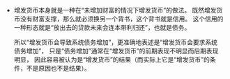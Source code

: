 - 增发货币本身就是一种在“未增加财富的情况下增发货币”的做法。
  既然增发货币没有财富支撑，那么就必须换另一个背书，这个背书就是信用。
  这个信用的一种形态就是“放出去的贷款未来会连本带利归还”，也就是债务。
  
  所以“增发货币会导致系统债务增加”，更准确地表述是“增发货币会要求系统债务增加”，
  只是“债务增加”通常在“增发货币”的前期表现不明显而后期表现明显，
  因此容易被认为是“增发货币”的结果（而实际上它是“增发货币”的条件，不是原因也不是结果）。